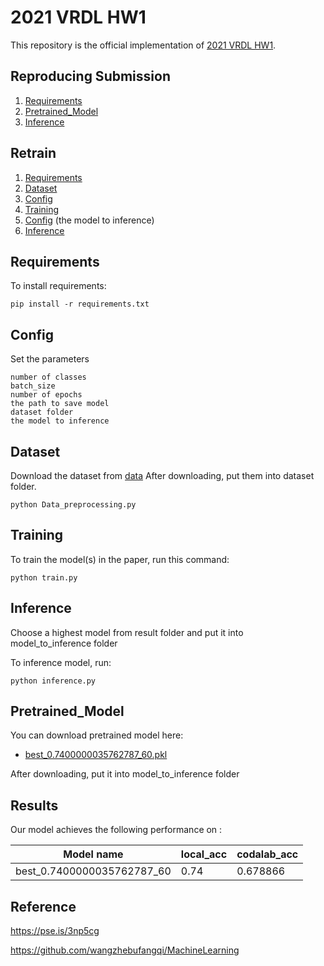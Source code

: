 
# 2021 VRDL HW1

This repository is the official implementation of [2021 VRDL HW1](https://competitions.codalab.org/competitions/35668?secret_key=09789b13-35ec-4928-ac0f-6c86631dda07). 


## Reproducing Submission
1. [Requirements](#Requirements)
2. [Pretrained_Model](#Pretrained_Model)
3. [Inference](#Inference)

## Retrain
1. [Requirements](#Requirements)
2. [Dataset](#Dataset)
3. [Config](#Config)
4. [Training](#Training)
5. [Config](#Config) (the model to inference)
6. [Inference](#Inference)

## Requirements

To install requirements:

```setup
pip install -r requirements.txt
```

## Config
Set the parameters
```parameter
number of classes
batch_size
number of epochs
the path to save model
dataset folder
the model to inference
```


## Dataset 
Download the dataset from [data](https://drive.google.com/drive/folders/1G1cZ8BE4oJf469zLKordpghwx9Mmg4k8?usp=sharing)
After downloading, put them into dataset folder.

```data
python Data_preprocessing.py
```

## Training

To train the model(s) in the paper, run this command:

```train
python train.py
```


## Inference
Choose a highest model from result folder and put it into model_to_inference folder

To inference model, run:

```eval
python inference.py
```


## Pretrained_Model

You can download pretrained model here:

- [best_0.7400000035762787_60.pkl](https://drive.google.com/file/d/1nUxSO_0VJfWdwXmgqa54iXVetuxREJ8B/view?usp=sharing)

After downloading, put it into model_to_inference folder

## Results

Our model achieves the following performance on :


| Model name                   | local_acc        | codalab_acc    |
| ------------------           |----------------  | -------------- |
| best_0.7400000035762787_60   |     0.74         |   0.678866     |



## Reference
https://pse.is/3np5cg

https://github.com/wangzhebufangqi/MachineLearning
